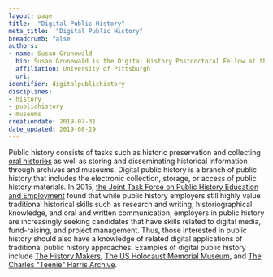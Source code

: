 ```yaml
---
layout: page
title:  "Digital Public History"
meta_title:  "Digital Public History"
breadcrumb: false
authors:
- name: Susan Grunewald
  bio: Susan Grunewald is the Digital History Postdoctoral Fellow at the University of Pittsburgh’s World History Center. She received her PhD from Carnegie Mellon University, where she was a two-time A.W. Mellon Fellow in Digital Humanities. Her research focuses on Soviet history, particularly German prisoners of war in the USSR during and after the Second World War.
  affiliation: University of Pittsburgh
  uri:
identifier: digitalpublichistory
disciplines:
- history
- publichistory
- museums
creationdate: 2019-07-31
date_updated: 2019-08-29
---
```


Public history consists of tasks such as historic preservation and collecting [oral histories](#topic_oralhistory) as well as storing and disseminating historical information through archives and museums. Digital public history is a branch of public history that includes the electronic collection, storage, or access of public history materials. In 2015, [the Joint Task Force on Public History Education and Employment](https://ncph.org/wp-content/uploads/2019/02/What-do-Public-History-Employers-Want-A-Report-of-the-Joint-Task-Force-on-Public-History-Education-and-Employment.pdf) found that while public history employers still highly value traditional historical skills such as research and writing, historiographical knowledge, and oral and written communication, employers in public history are increasingly seeking candidates that have skills related to digital media, fund-raising, and project management. Thus, those interested in public history should also have a knowledge of related digital applications of traditional public history approaches. Examples of digital public history include  [The History Makers](https://www.thehistorymakers.org/), [The US Holocaust Memorial Museum](https://www.ushmm.org/collections/the-museums-collections/about/oral-history), and [The Charles "Teenie" Harris Archive](https://cmoa.org/art/teenie-harris-archive/).
